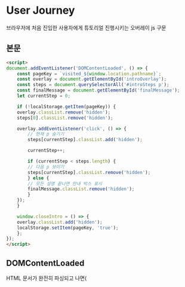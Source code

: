 # User Journey
브라우저에 처음 진입한 사용자에게 튜토리얼 진행시키는 오버레이 js 구문

## 본문
```html
<script>
document.addEventListener('DOMContentLoaded', () => {
    const pageKey = `visited_${window.location.pathname}`;
    const overlay = document.getElementById('introOverlay');
    const steps = document.querySelectorAll('#introSteps p');
    const finalMessage = document.getElementById('finalMessage');
    let currentStep = 0;

    if (!localStorage.getItem(pageKey)) {
    overlay.classList.remove('hidden');
    steps[0].classList.remove('hidden');

    overlay.addEventListener('click', () => {
        // 현재 p 숨기기
        steps[currentStep].classList.add('hidden');

        currentStep++;

        if (currentStep < steps.length) {
        // 다음 p 보이기
        steps[currentStep].classList.remove('hidden');
        } else {
        // 모든 설명 끝나면 안내 박스 표시
        finalMessage.classList.remove('hidden');
        }
    });
    }

    window.closeIntro = () => {
    overlay.classList.add('hidden');
    localStorage.setItem(pageKey, 'true');
    };
});
</script>
```

## DOMContentLoaded
HTML 문서가 완전히 파싱되고 나면(<script>가 <head>나 <body> 어디에 있든 관계없이) 이벤트 리스너 내부의 콜백 함수`(()=>{})`가 실행
```js
document.addEventListener('DOMContentLoaded', () => {
    // 여기에 들어간 함수를 실행
});
```

## 로컬스토리지 방문 키 처리
현재 페이지의 경로(pathname)를 기반으로 로컬스토리지에서 사용할 고유 키를 생성(ex. `/about` 페이지라면 `visited_/about`이라는 키가 생성됨)
- `visited_`는 로컬스토리지에 저장될 방문 여부 확인용 키의 접두사
```js
const pageKey = `visited_${window.location.pathname}`;
```
페이지 별로 고려해야 한다면 if와 정규식을 사용해서 분기처리해보자
```js
    const path = window.location.pathname;
    let pageKey = '';

    if (/^\/cal\/calendar\/\d+\/?$/.test(path)) {
        // 모든 숫자 경기 페이지는 공통 키 사용
        pageKey = 'visited_cal_calendar';
    } else if (/^\/cal\/[^\/]+\/stadium_info$/.test(path)) {
        // 경기장 정보 페이지는 경기장 이름 달라도 공통 키 사용
        pageKey = 'visited_stadium_info';
    } else {
        // 그 외 경로는 고유하게 처리
        pageKey = `visited_${path}`;
    }
```
### For examples
#### ex.1-1
사용자 방문 여부를 판단해 초기 오버레이, 안내, 튜토리얼 등을 1회만 보여주기 위한 용도로 경기 페이지 방문 기록 저장